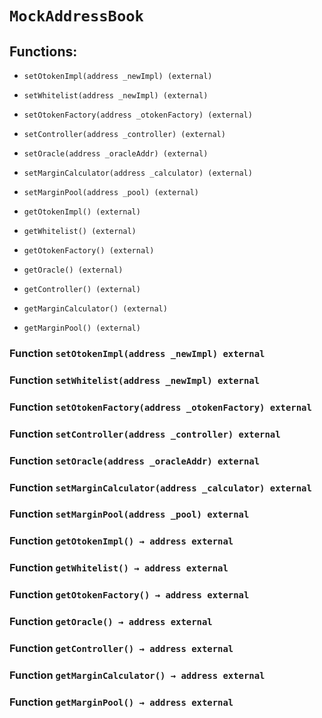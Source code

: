 # `MockAddressBook`

## Functions:

- `setOtokenImpl(address _newImpl) (external)`

- `setWhitelist(address _newImpl) (external)`

- `setOtokenFactory(address _otokenFactory) (external)`

- `setController(address _controller) (external)`

- `setOracle(address _oracleAddr) (external)`

- `setMarginCalculator(address _calculator) (external)`

- `setMarginPool(address _pool) (external)`

- `getOtokenImpl() (external)`

- `getWhitelist() (external)`

- `getOtokenFactory() (external)`

- `getOracle() (external)`

- `getController() (external)`

- `getMarginCalculator() (external)`

- `getMarginPool() (external)`

### Function `setOtokenImpl(address _newImpl) external`

### Function `setWhitelist(address _newImpl) external`

### Function `setOtokenFactory(address _otokenFactory) external`

### Function `setController(address _controller) external`

### Function `setOracle(address _oracleAddr) external`

### Function `setMarginCalculator(address _calculator) external`

### Function `setMarginPool(address _pool) external`

### Function `getOtokenImpl() → address external`

### Function `getWhitelist() → address external`

### Function `getOtokenFactory() → address external`

### Function `getOracle() → address external`

### Function `getController() → address external`

### Function `getMarginCalculator() → address external`

### Function `getMarginPool() → address external`
